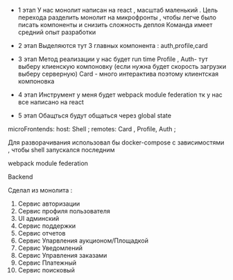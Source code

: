 - 1 этап
    У нас монолит написан на react , масштаб маленький .
    Цель перехода разделить монолит на микрофронты , чтобы легче было писать компоненты и снизить сложность деплоя
    Команда имеет средний опыт разработки

- 2 этап
    Выделяются тут 3 главных компонента :
    auth,profile,card
- 3 этап
    Метод реализации у нас будет run time
    Profile , Auth- тут выберу клиенскую компоновку (если нужна будет скорость загрузки выберу серверную)
    Card - много интерактива поэтому клиентская компоновка

- 4 этап
    Инструмент у меня будет webpack module federation
    тк у нас все написано на react
- 5 этап
    Обащться будут общаться через global state 

microFrontends:
    host: Shell ;
    remotes: Card , Profile, Auth ;

Для разворачивания использовал бы docker-compose с зависимостями , чтобы shell запускался последним

webpack module federation

Backend

Сделал из монолита :
1) Сервис авторизации
2) Сервис профиля пользователя
3) UI админский 
4) Сервис поддержки
5) Сервис отчетов
6) Сервис Упарвления аукционом/Площадкой
7) Сервис Уведомлений
8) Сервис Управления заказами
9) Сервис Платежный
10) Сервис поисковый

    
